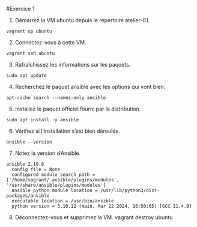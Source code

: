 #Exercice 1

1. Démarrez la VM ubuntu depuis le répertoire atelier-01.
```
vagrant up ubuntu
```
2. Connectez-vous à cette VM.
```
vagrant ssh ubuntu
```
3. Rafraîchissez les informations sur les paquets.
```
sudo apt update
```
4. Recherchez le paquet ansible avec les options qui vont bien.
```
apt-cache search --names-only ansible
```
5. Installez le paquet officiel fourni par la distribution.
```
sudo apt install -y ansible
```
6. Vérifiez si l’installation s’est bien déroulée.
```
ansible --version
```
7. Notez la version d’Ansible.
```
ansible 2.10.8
  config file = None
  configured module search path = ['/home/vagrant/.ansible/plugins/modules', '/usr/share/ansible/plugins/modules']
  ansible python module location = /usr/lib/python3/dist-packages/ansible
  executable location = /usr/bin/ansible
  python version = 3.10.12 (main, Mar 22 2024, 16:50:05) [GCC 11.4.0]

```
8. Déconnectez-vous et supprimez la VM.
vagrant destroy ubuntu